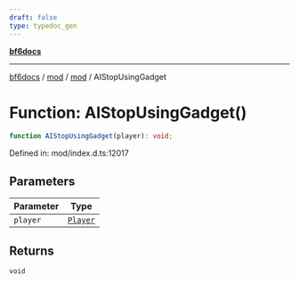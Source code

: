 ```yaml
---
draft: false
type: typedoc_gen
---
```


[**bf6docs**](../../../_index.md)

***

[bf6docs](../../../_index.md) / [mod](../../_index.md) / [mod](../_index.md) / AIStopUsingGadget

# Function: AIStopUsingGadget()

```ts
function AIStopUsingGadget(player): void;
```

Defined in: mod/index.d.ts:12017

## Parameters

| Parameter | Type |
| ------ | ------ |
| `player` | [`Player`](../Player/_index.md) |

## Returns

`void`
